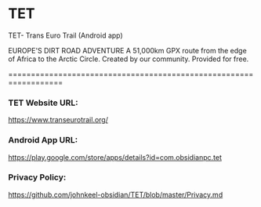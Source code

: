 # TET
TET- Trans Euro Trail (Android app)

EUROPE'S DIRT ROAD ADVENTURE
A 51,000km GPX route from the edge of Africa to the Arctic Circle.
Created by our community.
Provided for free.


==================================================================


### TET Website URL:
https://www.transeurotrail.org/


### Android App URL:
https://play.google.com/store/apps/details?id=com.obsidianpc.tet

    
### Privacy Policy:
https://github.com/johnkeel-obsidian/TET/blob/master/Privacy.md
